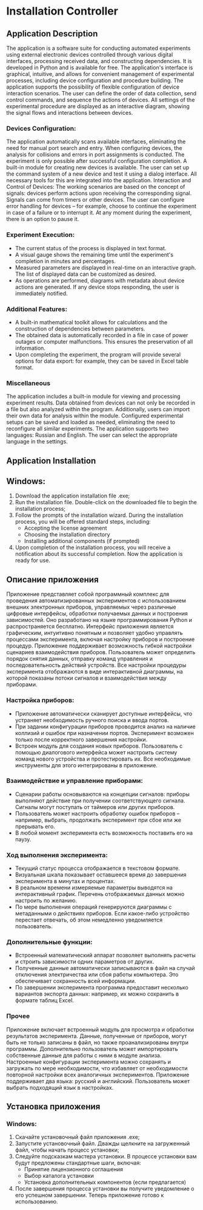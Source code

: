 # Installation Controller
## Application Description
The application is a software suite for conducting automated experiments using external electronic devices controlled through various digital interfaces, processing received data, and constructing dependencies. It is developed in Python and is available for free. The application's interface is graphical, intuitive, and allows for convenient management of experimental processes, including device configuration and procedure building.
The application supports the possibility of flexible configuration of device interaction scenarios. The user can define the order of data collection, send control commands, and sequence the actions of devices. All settings of the experimental procedure are displayed as an interactive diagram, showing the signal flows and interactions between devices.

### Devices Configuration:
The application automatically scans available interfaces, eliminating the need for manual port search and entry.
When configuring devices, the analysis for collisions and errors in port assignments is conducted. The experiment is only possible after successful configuration completion.
A built-in module for creating new devices is available. The user can set up the command system of a new device and test it using a dialog interface. All necessary tools for this are integrated into the application.
Interaction and Control of Devices:
The working scenarios are based on the concept of signals: devices perform actions upon receiving the corresponding signal. Signals can come from timers or other devices.
The user can configure error handling for devices – for example, choose to continue the experiment in case of a failure or to interrupt it.
At any moment during the experiment, there is an option to pause it.
### Experiment Execution:
- The current status of the process is displayed in text format.
- A visual gauge shows the remaining time until the experiment's completion in minutes and percentages.
- Measured parameters are displayed in real-time on an interactive graph. The list of displayed data can be customized as desired.
- As operations are performed, diagrams with metadata about device actions are generated. If any device stops responding, the user is immediately notified.
### Additional Features:
- A built-in mathematical toolkit allows for calculations and the construction of dependencies between parameters.
- The obtained data is automatically recorded in a file in case of power outages or computer malfunctions. This ensures the preservation of all information.
- Upon completing the experiment, the program will provide several options for data export: for example, they can be saved in Excel table format.
### Miscellaneous
The application includes a built-in module for viewing and processing experiment results. Data obtained from devices can not only be recorded in a file but also analyzed within the program. Additionally, users can import their own data for analysis within the module. Configured experimental setups can be saved and loaded as needed, eliminating the need to reconfigure all similar experiments.
The application supports two languages: Russian and English. The user can select the appropriate language in the settings.

## Application Installation
## Windows:
1. Download the application installation file .exe;
2. Run the installation file. Double-click on the downloaded file to begin the installation process;
3. Follow the prompts of the installation wizard. During the installation process, you will be offered standard steps, including:
    - Accepting the license agreement
    - Choosing the installation directory
    - Installing additional components (if prompted)
4. Upon completion of the installation process, you will receive a notification about its successful completion. Now the application is ready for use.

## Описание приложения
Приложение представляет собой программный комплекс для проведения автоматизированных экспериментов с использованием внешних электронных приборов, управляемых через различные цифровые интерфейсы, обработки получаемых данных и построения зависимостей.
 Оно разработано на языке программирования Python и распространяется бесплатно. Интерфейс приложения является графическим, интуитивно понятным и позволяет удобно управлять процессами эксперимента, включая настройку приборов и построение процедур.
Приложение поддерживает возможность гибкой настройки сценариев взаимодействия приборов. Пользователь может определить порядок снятия данных, отправку команд управления и последовательность действий устройств. Все настройки процедуры эксперимента отображаются в виде интерактивной диаграммы, на которой показаны потоки сигналов и взаимодействия между приборами.
### Настройка приборов:
- Приложение автоматически сканирует доступные интерфейсы, что устраняет необходимость ручного поиска и ввода портов.
- При задании конфигурации приборов проводится анализ на наличие коллизий и ошибок при назначении портов. Эксперимент возможен только после корректного завершения настройки.
- Встроен модуль для создания новых приборов. Пользователь с помощью диалогового интерфейса может настроить систему команд нового устройства и протестировать их. Все необходимые инструменты для этого интегрированы в приложение.
### Взаимодействие и управление приборами:
- Сценарии работы основываются на концепции сигналов: приборы выполняют действие при получении соответствующего сигнала. Сигналы могут поступать от таймеров или других приборов.
- Пользователь может настроить обработку ошибок приборов – например, выбрать, продолжать эксперимент при сбое или же прерывать его.
- В любой момент эксперимента есть возможность поставить его на паузу.
### Ход выполнения эксперимента:
- Текущий статус процесса отображается в текстовом формате.
- Визуальная шкала показывает оставшееся время до завершения эксперимента в минутах и процентах.
- В реальном времени измеряемые параметры выводятся на интерактивный график. Перечень отображаемых данных можно настроить по желанию.
- По мере выполнения операций генерируются диаграммы с метаданными о действиях приборов. Если какое-либо устройство перестает отвечать, об этом немедленно уведомляется пользователь.

### Дополнительные функции:
- Встроенный математический аппарат позволяет выполнять расчеты и строить зависимости одних параметров от других.
- Полученные данные автоматически записываются в файл на случай отключения электричества или сбоя работы компьютера. Это обеспечивает сохранность всей информации.
- По завершении эксперимента программа предоставит несколько вариантов экспорта данных: например, их можно сохранить в формате таблиц Excel. 

### Прочее
Приложение включает встроенный модуль для просмотра и обработки результатов эксперимента. Данные, полученные от приборов, могут быть не только записаны в файл, но также проанализированы внутри программы. Дополнительно пользователь может импортировать собственные данные для работы с ними в модуле анализа. 
Настроенные конфигурации эксперимента можно сохранять и загружать по мере необходимости, что избавляет от необходимости повторной настройки всех аналогичных экспериментов.
Приложение поддерживает два языка: русский и английский. Пользователь может выбрать подходящий язык в настройках.

## Установка приложения 
### Windows:
1.	Скачайте установочный файл приложения .exe;
2.	Запустите установочный файл. Дважды щелкните на загруженный файл, чтобы начать процесс установки;
3.	Следуйте подсказкам мастера установки. В процессе установки вам будут предложены стандартные шаги, включая:
    - Принятие лицензионного соглашения
    - Выбор каталога установки
    - Установка дополнительных компонентов (если предлагается)
4.	После завершения процесса установки вы получите уведомление о его успешном завершении.
Теперь приложение готово к использованию.



